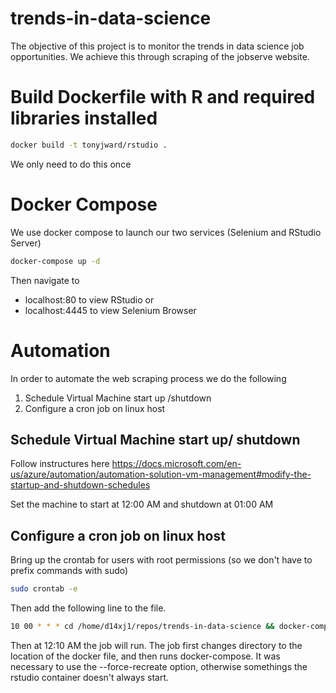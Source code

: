 # trends-in-data-science
The objective of this project is to monitor the trends in data science job opportunities. We achieve this through scraping of the jobserve website. 

# Build Dockerfile with R and required libraries installed

```bash
docker build -t tonyjward/rstudio .
```

We only need to do this once

# Docker Compose

We use docker compose to launch our two services (Selenium and RStudio Server)

```bash
docker-compose up -d
```

Then navigate to 
* localhost:80 to view RStudio or
* localhost:4445 to view Selenium Browser

# Automation
In order to automate the web scraping process we do the following

1) Schedule Virtual Machine start up /shutdown 
2) Configure a cron job on linux host

## Schedule Virtual Machine start up/ shutdown
Follow instructures here
https://docs.microsoft.com/en-us/azure/automation/automation-solution-vm-management#modify-the-startup-and-shutdown-schedules

Set the machine to start at 12:00 AM and shutdown at 01:00 AM

## Configure a cron job on linux host

Bring up the crontab for users with root permissions (so we don't have to prefix commands with sudo)

```bash
sudo crontab -e
```

Then add the following line to the file.

```bash
10 00 * * * cd /home/d14xj1/repos/trends-in-data-science && docker-compose up -d --force-recreate
```

Then at 12:10 AM the job will run. The job first changes directory to the location of the docker file, and then runs docker-compose.
It was necessary to use the --force-recreate option, otherwise somethings the rstudio container doesn't always start.




